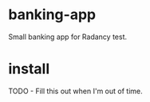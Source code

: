# banking-app
Small banking app for Radancy test.

# install
TODO - Fill this out when I'm out of time.